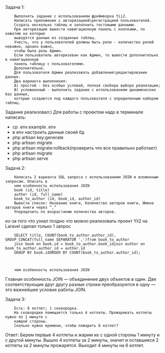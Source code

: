 Задача 1:

        Выполнять задание с использованием фреймворка Yii2.
        Написать приложение с авторизацией\регистрацией пользователей.
        Создать несколько таблиц и заполнить тестовыми данными.
        При авторизации вывести навигационную панель с кнопками, по нажатию на которые
        выводятся данные из созданных таблиц.
        Учесть, что у пользователей должны быть роли - количество ролей неважно, однако важно,
        чтобы была роль Админ.
        Если пользователь авторизован как Админ, то вывести дополнительно в навигационную
        панель таблицу с пользователями.
        Дополнительно.
        Для пользователя Админ реализовать добавление\редактирование данных.
        Два варианта выполнения:
        A) простой - без особых условий, полная свобода выбора реализации;
        B) усложненный - выполнить задание с использованием динамических баз данных,
        которые создаются под каждого пользователя с определенным набором таблиц.
        
Задание реализовал:)
Для работы с проектом надо в терминале написать:
 - cp .env.example .env
 - в env настроить данные своей бд
 - php artisan key:generate
 - php artisan migrate
 - php artisan migrate:rollback(проверить что все правильно работает)
 - php artisan migrate
 - php artisan serve

Задача 2:

        Написать 2 варианта SQL запроса с использованием JOIN и вложенным запросом. Описать в
        чем особенность использования JOIN
        book (id, title)
        author (id, full_name)
        book_to_author (id, book_id, author_id)
        Вывести список: Название книги, Количество авторов книги, Имена авторов книги через “,”
        Упорядочить по возрастанию количества авторов.

из-за того что узнал поздно что можно реализовать проект Yii2 на Laravel сделал только 1 запрос

        SELECT title, COUNT(book_to_author.author_id), GROUP_CONCAT(full_name SEPARATOR ',')from book_to_author
        join book on book.id = book_to_author.book_idjoin author on book_to_author.author_id = author.id
        GROUP BY book.idORDER BY COUNT(book_to_author.author_id);

     
        
        чем особенность использования JOIN
        
Главная особенность JOIN — объединение двух объектов в один. Две соответствующие друг другу разные строки преобразуются
в одну — это важнейшее условие работы JOIN.

Задача 3: 

        Есть: 6 котлет; 1 сковородка.
        На сковородке помещается только 4 котлеты. Прожаривать котлеты нужно по 1 минуте с
        каждой стороны.
        Сколько нужно времени, чтобы пожарить 6 котлет?
        
Ответ: Берем первые 4 котлеты и жарим их с одной стороны 1 минуту и с другой минуты. Вышло 4 котлеты за 2 минуты, значит
и оставшиеся 2 котлеты за 2 минуты прожарятся. Выходит 4 минуты на 6 котлет.
